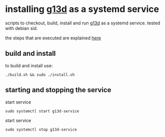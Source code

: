 # installing [g13d](https://github.com/ecraven/g13) as a systemd service

scripts to checkout, build, install and run [g13d](https://github.com/ecraven/g13) as a systemd service. tested with debian sid.

the steps that are executed are explained [here](http://lumue.github.io/2015/11/03/using-logitech-g13-on-debian-sid.html)


## build and install

to build and install use:

    ./build.sh && sudo ./install.sh


## starting and stopping the service

start service
 
    sudo systemctl start g13d-service
    
start service
  
    sudo systemctl stop g13d-service
     